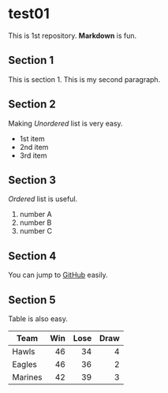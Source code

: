 # test01
 
This is 1st repository.
**Markdown** is fun.

## Section 1
This is section 1.
This is my second paragraph.

## Section 2
Making *Unordered* list is very easy.

- 1st item
- 2nd item
- 3rd item

## Section 3
*Ordered* list is useful.

1. number A
1. number B
1. number C


## Section 4

You can jump to [GitHub](https://github.com) easily.

## Section 5

Table is also easy.

|Team   | Win  | Lose   |  Draw |
|-------|-----:|-------:|------:|
|Hawls  |    46|      34|      4|
|Eagles  |    46|      36|      2|
|Marines|    42|      39|      3|
